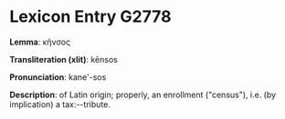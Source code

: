 # Lexicon Entry G2778

**Lemma**: κῆνσος

**Transliteration (xlit)**: kēnsos

**Pronunciation**: kane'-sos

**Description**:
of Latin origin; properly, an enrollment ("census"), i.e. (by implication) a tax:--tribute.
